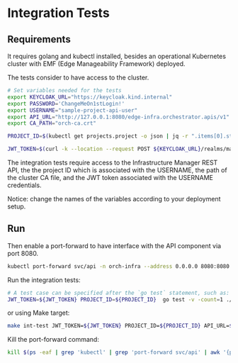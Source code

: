 # Integration Tests

## Requirements

It requires golang and kubectl installed, besides an operational Kubernetes cluster
with EMF (Edge Manageability Framework) deployed.

The tests consider to have access to the cluster.

```bash
# Set variables needed for the tests
export KEYCLOAK_URL="https://keycloak.kind.internal"
export PASSWORD='ChangeMeOn1stLogin!'
export USERNAME="sample-project-api-user"
export API_URL="http://127.0.0.1:8080/edge-infra.orchestrator.apis/v1"
export CA_PATH="orch-ca.crt"

PROJECT_ID=$(kubectl get projects.project -o json | jq -r ".items[0].status.projectStatus.uID")

JWT_TOKEN=$(curl -k --location --request POST ${KEYCLOAK_URL}/realms/master/protocol/openid-connect/token --header 'Content-Type: application/x-www-form-urlencoded' --data-urlencode 'grant_type=password' --data-urlencode 'client_id=system-client' --data-urlencode username=${USERNAME} --data-urlencode password=${PASSWORD} --data-urlencode 'scope=openid profile email groups' | jq -r '.access_token')
```

The integration tests require access to the Infrastructure Manager REST API,
the the project ID which is associated with the USERNAME,
the path of the cluster CA file, and the JWT token associated with the USERNAME credentials.

Notice: change the names of the variables according to your deployment setup.

## Run

Then enable a port-forward to have interface with the API component via port 8080.

```bash
kubectl port-forward svc/api -n orch-infra --address 0.0.0.0 8080:8080 &
```

Run the integration tests:

```bash
# A test case can be specified after the `go test` statement, such as: -run TestHostCustom
JWT_TOKEN=${JWT_TOKEN} PROJECT_ID=${PROJECT_ID}  go test -v -count=1 ./test/client/ -apiurl=${API_URL} -caPath=${CA_PATH} 
```

or using Make target:

```bash
make int-test JWT_TOKEN=${JWT_TOKEN} PROJECT_ID=${PROJECT_ID} API_URL=${API_URL} CA_PATH=${CA_PATH}
```

Kill the port-forward command:

```bash
kill $(ps -eaf | grep 'kubectl' | grep 'port-forward svc/api' | awk '{print $2}')
```
